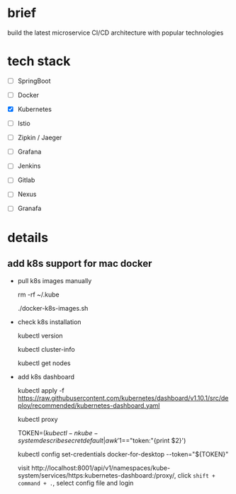 # brief

build the latest microservice CI/CD architecture with popular technologies

# tech stack

- [ ] SpringBoot

- [ ] Docker

- [x] Kubernetes

- [ ] Istio

- [ ] Zipkin / Jaeger

- [ ] Grafana

- [ ] Jenkins

- [ ] Gitlab

- [ ] Nexus

- [ ] Granafa

# details

## add k8s support for mac docker

- pull k8s images manually

  rm -rf ~/.kube

  ./docker-k8s-images.sh

- check k8s installation

  kubectl version
  
  kubectl cluster-info
  
  kubectl get nodes
  
- add k8s dashboard

  kubectl apply -f https://raw.githubusercontent.com/kubernetes/dashboard/v1.10.1/src/deploy/recommended/kubernetes-dashboard.yaml

  kubectl proxy
  
  TOKEN=$(kubectl -n kube-system describe secret default| awk '$1=="token:"{print $2}')
  
  kubectl config set-credentials docker-for-desktop --token="${TOKEN}"
  
  visit http://localhost:8001/api/v1/namespaces/kube-system/services/https:kubernetes-dashboard:/proxy/, click `shift + command + .`, select config file and login
